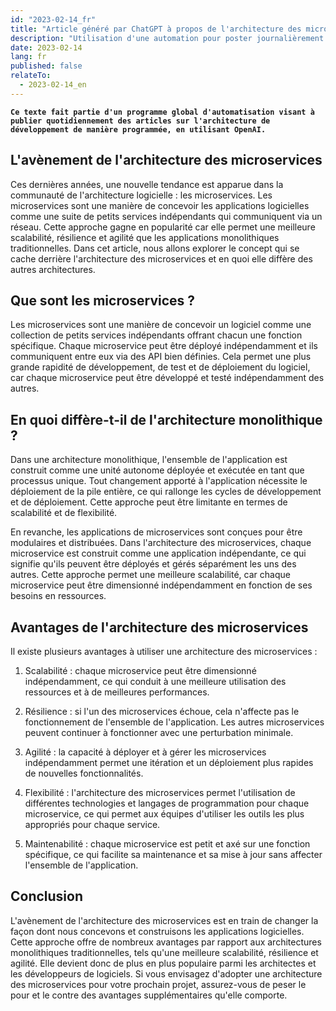 ```yaml
---
id: "2023-02-14_fr"
title: "Article généré par ChatGPT à propos de l'architecture des microservices"
description: "Utilisation d'une automation pour poster journalièrement un article d'architecture logiciel, voici le sujet du 2023-02-14"
date: 2023-02-14
lang: fr
published: false
relateTo:
  - 2023-02-14_en
---
```


**`Ce texte fait partie d'un programme global d'automatisation visant à publier quotidiennement des articles sur l'architecture de développement de manière programmée, en utilisant OpenAI.`**

<article>

# L'avènement de l'architecture des microservices

Ces dernières années, une nouvelle tendance est apparue dans la communauté de l'architecture logicielle : les microservices. Les microservices sont une manière de concevoir les applications logicielles comme une suite de petits services indépendants qui communiquent via un réseau. Cette approche gagne en popularité car elle permet une meilleure scalabilité, résilience et agilité que les applications monolithiques traditionnelles. Dans cet article, nous allons explorer le concept qui se cache derrière l'architecture des microservices et en quoi elle diffère des autres architectures.

## Que sont les microservices ?

Les microservices sont une manière de concevoir un logiciel comme une collection de petits services indépendants offrant chacun une fonction spécifique. Chaque microservice peut être déployé indépendamment et ils communiquent entre eux via des API bien définies. Cela permet une plus grande rapidité de développement, de test et de déploiement du logiciel, car chaque microservice peut être développé et testé indépendamment des autres.

## En quoi diffère-t-il de l'architecture monolithique ?

Dans une architecture monolithique, l'ensemble de l'application est construit comme une unité autonome déployée et exécutée en tant que processus unique. Tout changement apporté à l'application nécessite le déploiement de la pile entière, ce qui rallonge les cycles de développement et de déploiement. Cette approche peut être limitante en termes de scalabilité et de flexibilité.

En revanche, les applications de microservices sont conçues pour être modulaires et distribuées. Dans l'architecture des microservices, chaque microservice est construit comme une application indépendante, ce qui signifie qu'ils peuvent être déployés et gérés séparément les uns des autres. Cette approche permet une meilleure scalabilité, car chaque microservice peut être dimensionné indépendamment en fonction de ses besoins en ressources.

## Avantages de l'architecture des microservices

Il existe plusieurs avantages à utiliser une architecture des microservices :

1. Scalabilité : chaque microservice peut être dimensionné indépendamment, ce qui conduit à une meilleure utilisation des ressources et à de meilleures performances.

2. Résilience : si l'un des microservices échoue, cela n'affecte pas le fonctionnement de l'ensemble de l'application. Les autres microservices peuvent continuer à fonctionner avec une perturbation minimale.

3. Agilité : la capacité à déployer et à gérer les microservices indépendamment permet une itération et un déploiement plus rapides de nouvelles fonctionnalités.

4. Flexibilité : l'architecture des microservices permet l'utilisation de différentes technologies et langages de programmation pour chaque microservice, ce qui permet aux équipes d'utiliser les outils les plus appropriés pour chaque service.

5. Maintenabilité : chaque microservice est petit et axé sur une fonction spécifique, ce qui facilite sa maintenance et sa mise à jour sans affecter l'ensemble de l'application.

## Conclusion

L'avènement de l'architecture des microservices est en train de changer la façon dont nous concevons et construisons les applications logicielles. Cette approche offre de nombreux avantages par rapport aux architectures monolithiques traditionnelles, tels qu'une meilleure scalabilité, résilience et agilité. Elle devient donc de plus en plus populaire parmi les architectes et les développeurs de logiciels. Si vous envisagez d'adopter une architecture des microservices pour votre prochain projet, assurez-vous de peser le pour et le contre des avantages supplémentaires qu'elle comporte.

</article>
